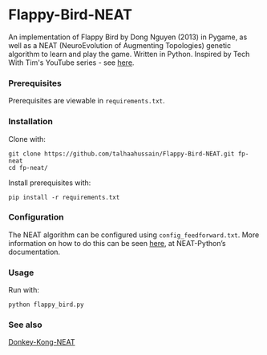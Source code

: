 # Flappy-Bird-NEAT
An implementation of Flappy Bird by Dong Nguyen (2013) in Pygame, as well as a NEAT (NeuroEvolution of Augmenting Topologies) genetic algorithm to learn and play the game. Written in Python. Inspired by Tech With Tim's YouTube series - see [here](https://youtube.com/playlist?list=PLzMcBGfZo4-lwGZWXz5Qgta_YNX3_vLS2&feature=shared).

### Prerequisites

Prerequisites are viewable in `requirements.txt`.

### Installation

Clone with:

```shell
git clone https://github.com/talhaahussain/Flappy-Bird-NEAT.git fp-neat
cd fp-neat/
```

Install prerequisites with:

```shell
pip install -r requirements.txt
```

### Configuration

The NEAT algorithm can be configured using `config_feedforward.txt`. More information on how to do this can be seen [here](https://neat-python.readthedocs.io/en/latest/index.html), at NEAT-Python’s documentation.

### Usage

Run with:

```shell
python flappy_bird.py
```

### See also

[Donkey-Kong-NEAT](https://github.com/talhaahussain/Donkey-Kong-NEAT)
